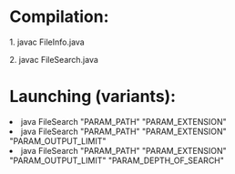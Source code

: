 <h1>Compilation:<br></h1>
<p>1. javac FileInfo.java</p>
<p>2. javac FileSearch.java</p>
<h1>Launching (variants):<br></h1>
<li> java FileSearch "PARAM_PATH" "PARAM_EXTENSION"</li>
<li> java FileSearch "PARAM_PATH" "PARAM_EXTENSION" "PARAM_OUTPUT_LIMIT"</li>
<li> java FileSearch "PARAM_PATH" "PARAM_EXTENSION" "PARAM_OUTPUT_LIMIT" "PARAM_DEPTH_OF_SEARCH"</li>
